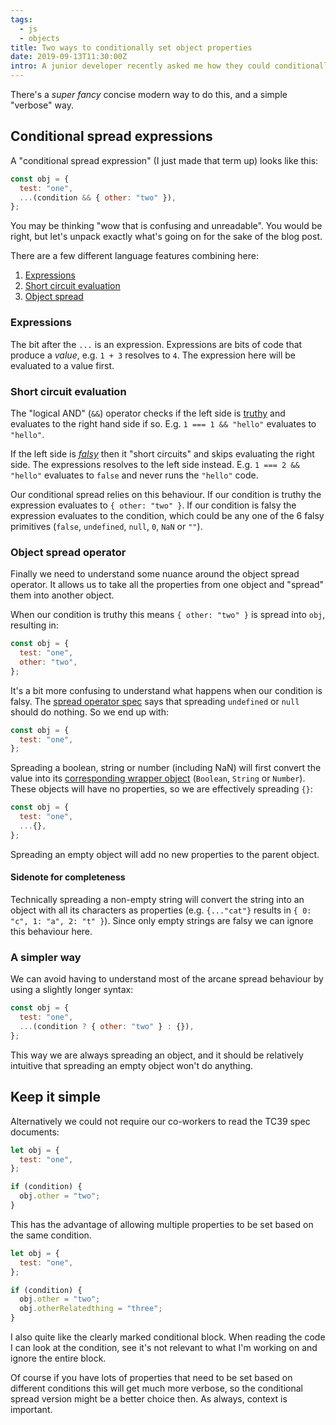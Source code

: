 ```yaml
---
tags:
  - js
  - objects
title: Two ways to conditionally set object properties
date: 2019-09-13T11:30:00Z
intro: A junior developer recently asked me how they could conditionally set a property on an object. They didn't want an always-present key with a value of `undefined`, they wanted the property not to exist at all.
---
```


There's a _super fancy_ concise modern way to do this, and a simple "verbose" way.

## Conditional spread expressions

A "conditional spread expression" (I just made that term up) looks like this:

```javascript
const obj = {
  test: "one",
  ...(condition && { other: "two" }),
};
```

You may be thinking "wow that is confusing and unreadable". You would be right, but let's unpack exactly what's going on for the sake of the blog post.

There are a few different language features combining here:

1. [Expressions](https://2ality.com/2012/09/expressions-vs-statements.html)
1. [Short circuit evaluation](https://developer.mozilla.org/en-US/docs/Web/JavaScript/Reference/Operators/Logical_Operators#Short-circuit_evaluation)
1. [Object spread](https://developer.mozilla.org/en-US/docs/Web/JavaScript/Reference/Operators/Spread_syntax#Spread_in_object_literals)

### Expressions

The bit after the `...` is an expression. Expressions are bits of code that produce a _value_, e.g. `1 + 3` resolves to `4`. The expression here will be evaluated to a value first.

### Short circuit evaluation

The "logical AND" (`&&`) operator checks if the left side is [truthy](https://developer.mozilla.org/en-US/docs/Glossary/Truthy) and evaluates to the right hand side if so. E.g. `1 === 1 && "hello"` evaluates to `"hello"`.

If the left side is [_falsy_](https://developer.mozilla.org/en-US/docs/Glossary/Falsy) then it "short circuits" and skips evaluating the right side. The expressions resolves to the left side instead. E.g. `1 === 2 && "hello"` evaluates to `false` and never runs the `"hello"` code.

Our conditional spread relies on this behaviour. If our condition is truthy the expression evaluates to `{ other: "two" }`. If our condition is falsy the expression evaluates to the condition, which could be any one of the 6 falsy primitives (`false`, `undefined`, `null`, `0`, `NaN` or `""`).

### Object spread operator

Finally we need to understand some nuance around the object spread operator. It allows us to take all the properties from one object and "spread" them into another object.

When our condition is truthy this means `{ other: "two" }` is spread into `obj`, resulting in:

```javascript
const obj = {
  test: "one",
  other: "two",
};
```

It's a bit more confusing to understand what happens when our condition is falsy. The [spread operator spec](https://tc39.es/ecma262/#sec-copydataproperties) says that spreading `undefined` or `null` should do nothing. So we end up with:

```javascript
const obj = {
  test: "one",
};
```

Spreading a boolean, string or number (including NaN) will first convert the value into its [corresponding wrapper object](https://developer.mozilla.org/en-US/docs/Glossary/Primitive#Primitive_wrapper_objects_in_JavaScript) (`Boolean`, `String` or `Number`). These objects will have no properties, so we are effectively spreading `{}`:

```javascript
const obj = {
  test: "one",
  ...{},
};
```

Spreading an empty object will add no new properties to the parent object.

#### Sidenote for completeness

Technically spreading a non-empty string will convert the string into an object with all its characters as properties (e.g. `{..."cat"}` results in `{ 0: "c", 1: "a", 2: "t" }`). Since only empty strings are falsy we can ignore this behaviour here.

### A simpler way

We can avoid having to understand most of the arcane spread behaviour by using a slightly longer syntax:

```javascript
const obj = {
  test: "one",
  ...(condition ? { other: "two" } : {}),
};
```

This way we are always spreading an object, and it should be relatively intuitive that spreading an empty object won't do anything.

## Keep it simple

Alternatively we could not require our co-workers to read the TC39 spec documents:

```javascript
let obj = {
  test: "one",
};

if (condition) {
  obj.other = "two";
}
```

This has the advantage of allowing multiple properties to be set based on the same condition.

```javascript
let obj = {
  test: "one",
};

if (condition) {
  obj.other = "two";
  obj.otherRelatedthing = "three";
}
```

I also quite like the clearly marked conditional block. When reading the code I can look at the condition, see it's not relevant to what I'm working on and ignore the entire block.

Of course if you have lots of properties that need to be set based on different conditions this will get much more verbose, so the conditional spread version might be a better choice then. As always, context is important.
